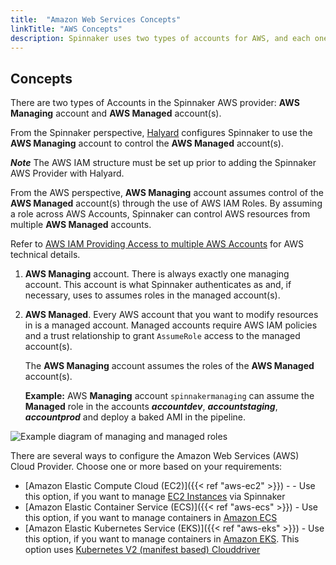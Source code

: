 ```yaml
---
title:  "Amazon Web Services Concepts"
linkTitle: "AWS Concepts"
description: Spinnaker uses two types of accounts for AWS, and each one performs a different duty. They are classified as either a managing or managed account.
---
```


## Concepts

There are two types of Accounts in the Spinnaker AWS provider: __AWS Managing__ account and __AWS Managed__ account(s).

From the Spinnaker perspective, [Halyard](https://www.spinnaker.io/reference/halyard/) configures Spinnaker to use the __AWS Managing__ account to control the __AWS Managed__ account(s).

**_Note_** The AWS IAM structure must be set up prior to adding the Spinnaker AWS Provider with Halyard.


From the AWS perspective, __AWS Managing__ account assumes control of the __AWS Managed__ account(s) through the use of AWS IAM Roles. By assuming a role across AWS Accounts, Spinnaker can control AWS resources from multiple __AWS Managed__ accounts.

Refer to [AWS IAM Providing Access to multiple AWS Accounts](https://docs.aws.amazon.com/IAM/latest/UserGuide/id_roles_common-scenarios_aws-accounts.html) for AWS technical details.


1. __AWS Managing__ account. There is always exactly one managing account. This
   account is what Spinnaker authenticates as and, if necessary, uses to assumes roles
   in the managed account(s).
2. __AWS Managed__. Every AWS account that you want to modify resources in is a
   managed account. Managed accounts require AWS IAM policies and a trust relationship to grant `AssumeRole` access to the
   managed account(s).

   The __AWS Managing__ account assumes the roles of the __AWS Managed__ account(s).

   __Example:__ AWS __Managing__ account `spinnakermanaging` can assume the __Managed__ role in the accounts __*accountdev*__, __*accountstaging*__, __*accountprod*__ and deploy a baked AMI in the pipeline.

![Example diagram of managing and managed roles](/docs/setup/install/providers/aws/concepts.png)


There are several ways to configure the Amazon Web Services (AWS) Cloud Provider. Choose one or more based on your requirements:

* [Amazon Elastic Compute Cloud (EC2)]({{< ref "aws-ec2" >}}) - - Use this option, if you want to manage [EC2 Instances](https://aws.amazon.com/ec2/) via Spinnaker
* [Amazon Elastic Container Service (ECS)]({{< ref "aws-ecs" >}}) - Use this option, if you want to manage containers in [Amazon ECS](https://aws.amazon.com/ecs/)
* [Amazon Elastic Kubernetes Service (EKS)]({{< ref "aws-eks" >}}) - Use this option, if you want to manage containers in [Amazon EKS](https://aws.amazon.com/eks/). This option uses [Kubernetes V2 (manifest based) Clouddriver](/docs/setup/install/providers/kubernetes-v2)
